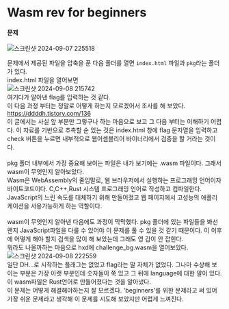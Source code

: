 Wasm rev for beginners
=======================
**문제**<br/><br/>
![스크린샷 2024-09-07 225518](https://github.com/user-attachments/assets/abd6d89d-72bb-4e37-93ee-ce9fcd97777d) <br/>

문제에서 제공된 파일을 압축을 푼 다음 폴더를 열면 ```index.html``` 파일과 ```pkg```라는 폴더가 있다. <br/>
index.html 파일을 열어보면 <br/>
![스크린샷 2024-09-08 215742](https://github.com/user-attachments/assets/2445312d-9d64-4852-99f1-6f087dca5ee9) <br/>
여기다가 알아낸 flag를 입력하는 것 같다. <br/>
이 다음 과정 부터는 정말로 어떻게 하는지 모르겠어서 조사를 해 보았다. <br/>
https://ddddh.tistory.com/136 <br/>
이 글에서는 사실 앞 부분만 그렇구나 하는 마음으로 보고 그 다음 부터는 이해하기 어렵다. 이 자료를 기반으로 추측할 순 있는 것은 index.html 창에 flag 문자열을 입력하고 check 버튼을 누르면 내부적으로 웹어셈블리어 바이너리에서 검증을 할 거라는 것이다. <br/><br/>
pkg 폴더 내부에서 가장 중요해 보이는 파일은 내가 보기에는 .wasm 파일이다. 그래서 wasm이 무엇인지 알아보았다. <br/>
Wasm은 WebAssembly의 줄임말로, 웹 브라우저에서 실행하는 프로그래밍 언어이자 바이트코드이다. C,C++,Rust 시스템 프로그래밍 언어로 작성하고 컴파일한다. JavaScript의 느린 속도를 대체하기 위해 만들어졌고 웹 페이지에서 고성능의 애플리케이션을 사용가능하게 하는 역할이다. <br/><br/>
wasm이 무엇인지 알아낸 다음에도 과정이 막막했다. pkg 폴더에 있는 파일들을 봐선 왠지 JavaScript파일을 다룰 수 있어야 이 문제를 풀 수 있을 것 같기 때문이다. 이 이후에 어떻게 해야 할지 검색을 많이 해 보았는데 그래도 영 감이 안 잡힌다. <br/>
뭐라도 나올까하는 마음으로 hxd에 challenge_bg.wasm을 열어보았다. <br/>
![스크린샷 2024-09-08 222559](https://github.com/user-attachments/assets/575144fe-c540-4ed6-8c8f-4f2e21b7fa58) <br/>
일단 DH...로 시작하는 플래그는 없었고 flag라는 말 자체가 없었다. 그나마 수상해 보이는 부분은 가장 아랫 부분인데 숫자들이 쭉 있고 그 뒤에 language에 대한 말이 있다. 이 wasm파일은 Rust언어로 만들어졌다는 것을 알아냈다. <br/>
이 문제는 어떻게 해결해야하는지 잘 모르겠다. 'beginners'를 위한 문제라고 써 있어 가장 쉬운 문제라고 생각해 이 문제를 시도해 보았지만 어렵게 느껴진다.



